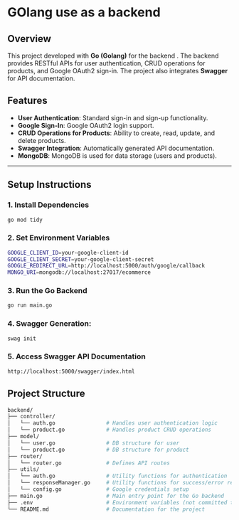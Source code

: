 # GOlang use as a backend

## Overview

This project developed with **Go (Golang)** for the backend . The backend provides RESTful APIs for user authentication, CRUD operations for products, and Google OAuth2 sign-in. The project also integrates **Swagger** for API documentation.

## Features

- **User Authentication**: Standard sign-in and sign-up functionality.
- **Google Sign-In**: Google OAuth2 login support.
- **CRUD Operations for Products**: Ability to create, read, update, and delete products.
- **Swagger Integration**: Automatically generated API documentation.
- **MongoDB**: MongoDB is used for data storage (users and products).

---

## Setup Instructions

### 1. Install Dependencies

```bash
go mod tidy
```
### 2. Set Environment Variables

```bash
GOOGLE_CLIENT_ID=your-google-client-id
GOOGLE_CLIENT_SECRET=your-google-client-secret
GOOGLE_REDIRECT_URL=http://localhost:5000/auth/google/callback
MONGO_URI=mongodb://localhost:27017/ecommerce
```

### 3. Run the Go Backend

```bash
go run main.go
```

### 4. Swagger Generation:

```bash
swag init
```

### 5. Access Swagger API Documentation

```bash
http://localhost:5000/swagger/index.html
```

## Project Structure

```bash
backend/
├── controller/
│   └── auth.go                # Handles user authentication logic
│   └── product.go             # Handles product CRUD operations
├── model/
│   └── user.go                # DB structure for user
│   └── product.go             # DB structure for product
├── router/
│   └── router.go              # Defines API routes
├── utils/
│   └── auth.go                # Utility functions for authentication
│   └── responseManager.go     # Utility functions for success/error responses
│   └── config.go              # Google credentials setup
├── main.go                    # Main entry point for the Go backend
├── .env                       # Environment variables (not committed to Git)
└── README.md                  # Documentation for the project
